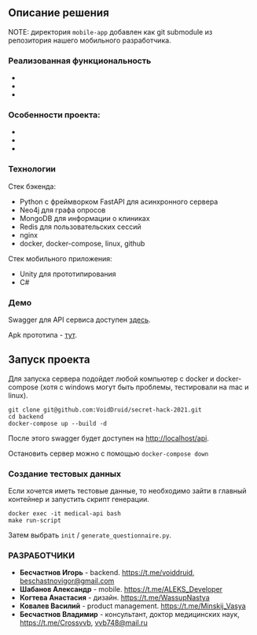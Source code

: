 Описание решения
---

NOTE: директория `mobile-app` добавлен как git submodule из репозитория нашего мобильного разработчика.

### Реализованная функциональность

- 
- 
- 

### Особенности проекта:

- 
- 
- 

### Технологии

Стек бэкенда:

- Python с фреймворком FastAPI для асинхронного сервера
- Neo4j для графа опросов 
- MongoDB для информации о клиниках
- Redis для пользовательских сессий
- nginx
- docker, docker-compose, linux, github

Стек мобильного приложения:
- Unity для прототипирования
- C#

### Демо

Swagger для API сервиса доступен [здесь](http://45.132.19.51/api).

Apk прототипа - [тут](TODO).

Запуск проекта
------------

Для запуска сервера подойдет любой компьютер с docker и docker-compose
(хотя с windows могут быть проблемы, тестировали на mac и linux).

```
git clone git@github.com:VoidDruid/secret-hack-2021.git
cd backend
docker-compose up --build -d
```

После этого swagger будет доступен на [http://localhost/api](http://localhost/api).

Остановить сервер можно с помощью `docker-compose down`

### Создание тестовых данных

Если хочется иметь тестовые данные, то необходимо зайти в главный контейнер и запустить скрипт генерации.
```
docker exec -it medical-api bash
make run-script
```
Затем выбрать `init` / `generate_questionnaire.py`.

### РАЗРАБОТЧИКИ

- **Бесчастнов Игорь** - backend. https://t.me/voiddruid, beschastnovigor@gmail.com
- **Шабанов Александр** - mobile. https://t.me/ALEKS_Developer
- **Когтева Анастасия** - дизайн. https://t.me/WassupNastya
- **Ковалев Василий** - product management. https://t.me/Minskij_Vasya
- **Бесчастнов Владимир** - консультант, доктор медицинских наук, https://t.me/Crossvvb, vvb748@mail.ru
